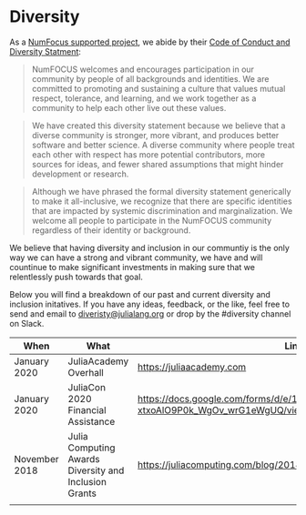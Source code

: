 # Diversity 

As a [NumFocus supported project](https://numfocus.org), we abide by their [Code of Conduct and Diversity Statment](https://numfocus.org/code-of-conduct):  

> NumFOCUS welcomes and encourages participation in our community by people of all backgrounds and identities. We are committed to promoting and sustaining a culture that values mutual respect, tolerance, and learning, and we work together as a community to help each other live out these values.

> We have created this diversity statement because we believe that a diverse community is stronger, more vibrant, and produces better software and better science. A diverse community where people treat each other with respect has more potential contributors, more sources for ideas, and fewer shared assumptions that might hinder development or research.

> Although we have phrased the formal diversity statement generically to make it all-inclusive, we recognize that there are specific identities that are impacted by systemic discrimination and marginalization. We welcome all people to participate in the NumFOCUS community regardless of their identity or background.

We believe that having diversity and inclusion in our communtiy is the only way we can have a strong and vibrant community, we have and will countinue to make significant investments in making sure that we relentlessly push towards that goal. 

Below you will find a breakdown of our past and current diversity and inclusion initatives. If you have any ideas, feedback, or the like, feel free to send and email to diveristy@julialang.org or drop by the #diversity channel on Slack.

 When                   | What                        | Link                          
 -----------------------| --------------------------- | ---------------------------  
 January 2020 | JuliaAcademy Overhall | https://juliaacademy.com  
 January 2020 | JuliaCon 2020 Financial Assistance | https://docs.google.com/forms/d/e/1FAIpQLSeb0gjPEGbSa6twHIImSfE-xtxoAlO9P0k_WgOv_wrG1eWgUQ/viewform 
 November 2018 | Julia Computing Awards Diversity and Inclusion Grants | https://juliacomputing.com/blog/2018/11/30/DandI-grant-awards.html                    
                |                   |                   
